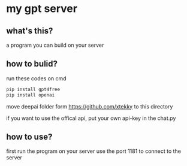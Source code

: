 # **my gpt server**

## what's this?

a program you can build on your server

## how to bulid?

run these codes on cmd
```cmd
pip install gpt4free
pip install openai
```
move deepai folder form https://github.com/xtekky to this directory  
  
if you want to use the offical api, put your own api-key in the chat.py

## how to use?

first run the program on your server
use the port 1181 to connect to the server